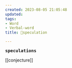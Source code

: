 ```yaml
---
created: 2023-08-05 21:05:48
updated: 
tags: 
- Word
- Verbal-word
title: 🚩speculation

---
```


<pre><strong>speculations</strong></pre>
[[conjecture]]
